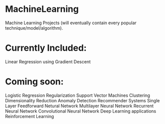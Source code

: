 # MachineLearning
Machine Learning Projects (will eventually contain every popular technique/model/algorithm).

# Currently Included:

Linear Regression using Gradient Descent

# Coming soon:

Logistic Regression
Regularization
Support Vector Machines
Clustering
Dimensionality Reduction
Anomaly Detection
Recommender Systems
Single Layer Feedforward Netural Network
Multilayer Neural Network
Recurrent Neural Network
Convolutional Neural Network
Deep Learning applications
Reinforcement Learning
